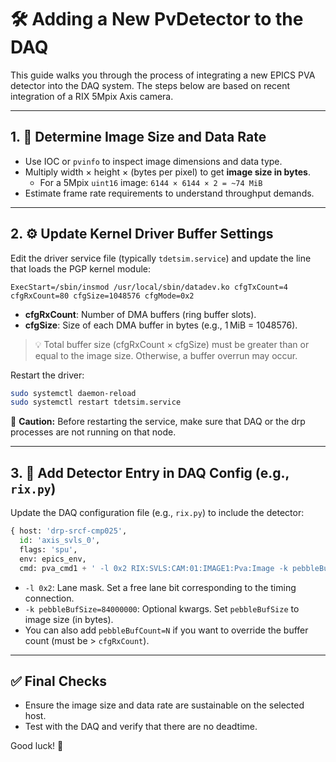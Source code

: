 # 🛠️ Adding a New PvDetector to the DAQ

This guide walks you through the process of integrating a new EPICS PVA detector into the DAQ system. The steps below are based on recent integration of a RIX 5Mpix Axis camera.

---

## 1. 📐 Determine Image Size and Data Rate

- Use IOC or `pvinfo` to inspect image dimensions and data type.
- Multiply width × height × (bytes per pixel) to get **image size in bytes**.
  - For a 5Mpix `uint16` image: `6144 × 6144 × 2 = ~74 MiB`
- Estimate frame rate requirements to understand throughput demands.

---

## 2. ⚙️ Update Kernel Driver Buffer Settings

Edit the driver service file (typically `tdetsim.service`) and update the line that loads the PGP kernel module:

```
ExecStart=/sbin/insmod /usr/local/sbin/datadev.ko cfgTxCount=4 cfgRxCount=80 cfgSize=1048576 cfgMode=0x2
```

- **cfgRxCount**: Number of DMA buffers (ring buffer slots).
- **cfgSize**: Size of each DMA buffer in bytes (e.g., 1 MiB = 1048576).

> 💡 Total buffer size (cfgRxCount × cfgSize) must be greater than or equal to the image size. Otherwise, a buffer overrun may occur.

Restart the driver:
```bash
sudo systemctl daemon-reload
sudo systemctl restart tdetsim.service
```
🚨 **Caution:** Before restarting the service, make sure that DAQ or the drp processes are not running on that node. 

---

## 3. 🧾 Add Detector Entry in DAQ Config (e.g., `rix.py`)

Update the DAQ configuration file (e.g., `rix.py`) to include the detector:

```python
{ host: 'drp-srcf-cmp025',
  id: 'axis_svls_0',
  flags: 'spu',
  env: epics_env,
  cmd: pva_cmd1 + ' -l 0x2 RIX:SVLS:CAM:01:IMAGE1:Pva:Image -k pebbleBufSize=84000000' },
```

- `-l 0x2`: Lane mask. Set a free lane bit corresponding to the timing connection.
- `-k pebbleBufSize=84000000`: Optional kwargs. Set `pebbleBufSize` to image size (in bytes).
- You can also add `pebbleBufCount=N` if you want to override the buffer count (must be > `cfgRxCount`).

---

## ✅ Final Checks

- Ensure the image size and data rate are sustainable on the selected host.
- Test with the DAQ and verify that there are no deadtime.

Good luck! 🎉

